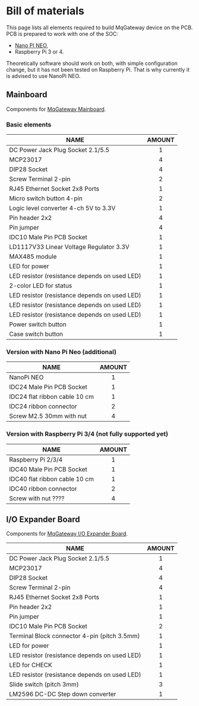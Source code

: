 # Bill of materials

This page lists all elements required to build MqGateway device on the PCB.
PCB is prepared to work with one of the SOC:

  - [Nano PI NEO](https://www.friendlyarm.com/index.php?route=product/product&product_id=132),
  - Raspberry Pi 3 or 4.

Theoretically software should work on both, with simple configuration change, but it has not been tested on Raspberry Pi. That is why currently it is advised to use NanoPi NEO.    

## Mainboard

Components for [MqGateway Mainboard](board-layout.md).


### Basic elements
| NAME                                          | AMOUNT |
|-----------------------------------------------|:------:|
| DC Power Jack Plug Socket 2.1/5.5             |   1    |
| MCP23017                                      |   4    |
| DIP28 Socket                                  |   4    |
| Screw Terminal 2-pin                          |   2    |
| RJ45 Ethernet Socket 2x8 Ports                |   1    |
| Micro switch button 4-pin                     |   2    |
| Logic level converter 4-ch 5V to 3.3V         |   1    |
| Pin header 2x2                                |   4    |
| Pin jumper                                    |   4    |
| IDC10 Male Pin PCB Socket                     |   1    |
| LD1117V33 Linear Voltage Regulator 3.3V       |   1    |
| MAX485 module                                 |   1    |
| LED for power                                 |   1    |
| LED resistor (resistance depends on used LED) |   1    |
| 2-color LED for status                        |   1    |
| LED resistor (resistance depends on used LED) |   1    |
| LED resistor (resistance depends on used LED) |   1    |
| LED resistor (resistance depends on used LED) |   1    |
| Power switch button                           |   1    |
| Case switch button                            |   1    |



### Version with Nano Pi Neo (additional)

| NAME                                          | AMOUNT |
|-----------------------------------------------|:------:|
| NanoPi NEO                                    |   1    |
| IDC24 Male Pin PCB Socket                     |   1    |
| IDC24 flat ribbon cable 10 cm                 |   1    |
| IDC24 ribbon connector                        |   2    |
| Screw M2.5 30mm with nut                      |   4    |


### Version with Raspberry Pi 3/4 (not fully supported yet)

| NAME                                          | AMOUNT |
|-----------------------------------------------|:------:|
| Raspberry Pi 2/3/4                            |   1    |
| IDC40 Male Pin PCB Socket                     |   1    |
| IDC40 flat ribbon cable 10 cm                 |   1    |
| IDC40 ribbon connector                        |   2    |
| Screw with nut ????                           |   4    |


## I/O Expander Board

Components for [MqGateway I/O Expander Board](io-expander-board.md).


| NAME                                          | AMOUNT |
|-----------------------------------------------|:------:|
| DC Power Jack Plug Socket 2.1/5.5             |   1    |
| MCP23017                                      |   4    |
| DIP28 Socket                                  |   4    |
| Screw Terminal 2-pin                          |   4    |
| RJ45 Ethernet Socket 2x8 Ports                |   1    |
| Pin header 2x2                                |   1    |
| Pin jumper                                    |   1    |
| IDC10 Male Pin PCB Socket                     |   2    |
| Terminal Block connector 4-pin (pitch 3.5mm)  |   1    |
| LED for power                                 |   1    |
| LED resistor (resistance depends on used LED) |   1    |
| LED for CHECK                                 |   1    |
| LED resistor (resistance depends on used LED) |   1    |
| Slide switch (pitch 3mm)                      |   3    |
| LM2596 DC-DC Step down converter              |   1    | 